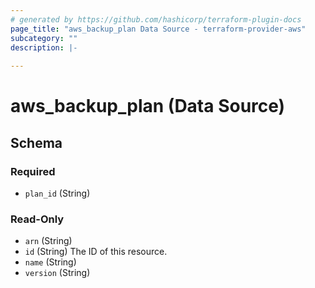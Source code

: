 ```yaml
---
# generated by https://github.com/hashicorp/terraform-plugin-docs
page_title: "aws_backup_plan Data Source - terraform-provider-aws"
subcategory: ""
description: |-
  
---
```


# aws_backup_plan (Data Source)





<!-- schema generated by tfplugindocs -->
## Schema

### Required

- `plan_id` (String)

### Read-Only

- `arn` (String)
- `id` (String) The ID of this resource.
- `name` (String)
- `version` (String)
